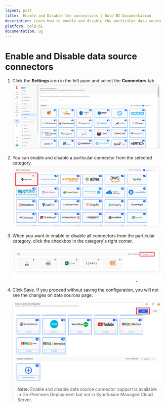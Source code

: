 ```yaml
---
layout: post
title:  Enable and Disable the connections | Bold BI Documentation
description: Learn how to enable and disable the particular data source connections from the connection tab in the Bold BI Embedded.
platform: bold-bi
documentation: ug
---
```


# Enable and Disable data source connectors

1. Click the **Settings** icon in the left pane and select the  **Connectors** tab.
    ![Page view](/static/assets/working-with-datasource/images/enable-disable1.png)

2. You can enable and disable a particular connector from the selected category.
      ![Page view](/static/assets/working-with-datasource/images/enable-disable2.png)

3. When you want to enable or disable all connectors from the particular category, click the checkbox in the category's right corner.
    
    ![Page view](/static/assets/working-with-datasource/images/enable-disable3.png)

4. Click Save. If you proceed without saving the configuration, you will not see the changes on data sources page.

    ![Page view](/static/assets/working-with-datasource/images/enable-disable4.png)

> **Note:** Enable and disable data source connector support is available in On-Premises Deployment but not in Syncfusion Managed Cloud Server.